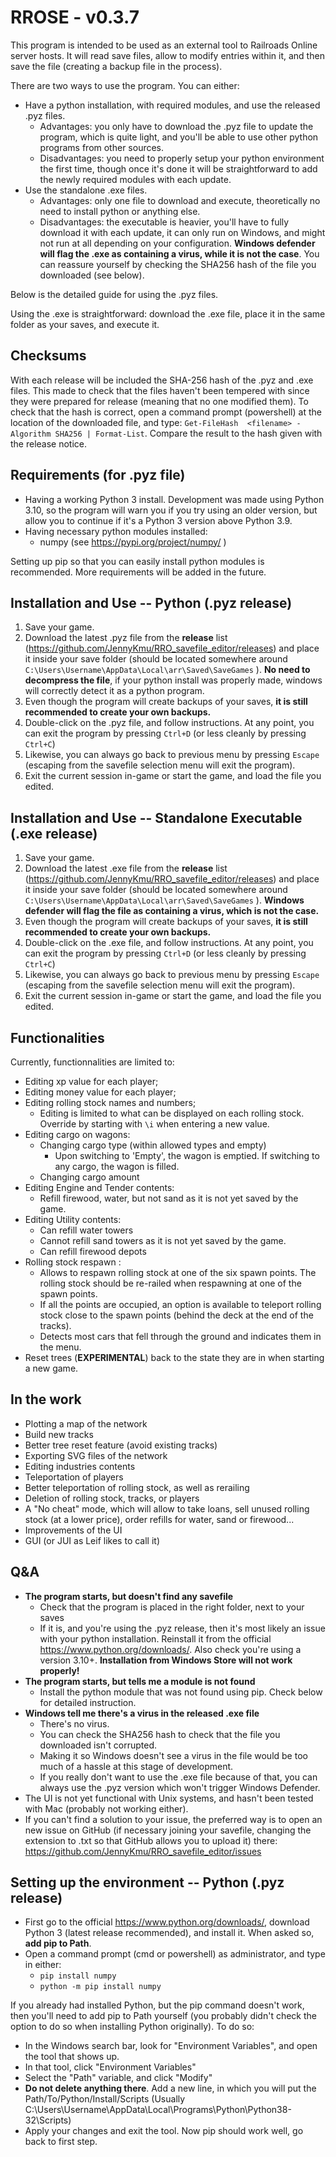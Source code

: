 ﻿# RROSE - v0.3.7

This program is intended to be used as an external tool to Railroads Online server hosts. It will read save files, allow to modify entries within it, and then save the file (creating a backup file in the process).

There are two ways to use the program. You can either:
* Have a python installation, with required modules, and use the released .pyz files.
  * Advantages: you only have to download the .pyz file to update the program, which is quite light, and you'll be able to use other python programs from other sources.
  * Disadvantages: you need to properly setup your python environment the first time, though once it's done it will be straightforward to add the newly required modules with each update.
* Use the standalone .exe files.
  * Advantages: only one file to download and execute, theoretically no need to install python or anything else.
  * Disadvantages: the executable is heavier, you'll have to fully download it with each update, it can only run on Windows, and might not run at all depending on your configuration. **Windows defender will flag the .exe as containing a virus, while it is not the case**. You can reassure yourself by checking the SHA256 hash of the file you downloaded (see below).

Below is the detailed guide for using the .pyz files.

Using the .exe is straightforward: download the .exe file, place it in the same folder as your saves, and execute it.

## Checksums

With each release will be included the SHA-256 hash of the .pyz and .exe files. This made to check that the files haven't been tempered with since they were prepared for release (meaning that no one modified them). To check that the hash is correct, open a command prompt (powershell) at the location of the downloaded file, and type: ``Get-FileHash  <filename> -Algorithm SHA256 | Format-List``. Compare the result to the hash given with the release notice.

## Requirements (for .pyz file)

* Having a working Python 3 install. Development was made using Python 3.10, so the program will warn you if you try using an older version, but allow you to continue if it's a Python 3 version above Python 3.9.
* Having necessary python modules installed:
  * numpy (see https://pypi.org/project/numpy/ )

Setting up pip so that you can easily install python modules is recommended. More requirements will be added in the future.

## Installation and Use -- Python (.pyz release)

1. Save your game.
2. Download the latest .pyz file from the **release** list (https://github.com/JennyKmu/RRO_savefile_editor/releases) and place it inside your save folder (should be located somewhere around ``C:\Users\Username\AppData\Local\arr\Saved\SaveGames`` ). **No need to decompress the file**, if your python install was properly made, windows will correctly detect it as a python program.
3. Even though the program will create backups of your saves, **it is still recommended to create your own backups.**
4. Double-click on the .pyz file, and follow instructions. At any point, you can exit the program by pressing ``Ctrl+D`` (or less cleanly by pressing ``Ctrl+C``)
5. Likewise, you can always go back to previous menu by pressing ``Escape`` (escaping from the savefile selection menu will exit the program).
6. Exit the current session in-game or start the game, and load the file you edited.

## Installation and Use -- Standalone Executable (.exe release)

1. Save your game.
2. Download the latest .exe file from the **release** list (https://github.com/JennyKmu/RRO_savefile_editor/releases) and place it inside your save folder (should be located somewhere around ``C:\Users\Username\AppData\Local\arr\Saved\SaveGames`` ). **Windows defender will flag the file as containing a virus, which is not the case.**
3. Even though the program will create backups of your saves, **it is still recommended to create your own backups.**
4. Double-click on the .exe file, and follow instructions. At any point, you can exit the program by pressing ``Ctrl+D`` (or less cleanly by pressing ``Ctrl+C``)
5. Likewise, you can always go back to previous menu by pressing ``Escape`` (escaping from the savefile selection menu will exit the program).
6. Exit the current session in-game or start the game, and load the file you edited.

## Functionalities

Currently, functionnalities are limited to:
* Editing xp value for each player;
* Editing money value for each player;
* Editing rolling stock names and numbers;
  * Editing is limited to what can be displayed on each rolling stock. Override by starting with  `\i` when entering a new value.
* Editing cargo on wagons:
  * Changing cargo type (within allowed types and empty)
    * Upon switching to 'Empty', the wagon is emptied. If switching to any cargo, the wagon is filled.
  * Changing cargo amount
* Editing Engine and Tender contents:
  * Refill firewood, water, but not sand as it is not yet saved by the game.
* Editing Utility contents:
  * Can refill water towers
  * Cannot refill sand towers as it is not yet saved by the game.
  * Can refill firewood depots
* Rolling stock respawn :
  * Allows to respawn rolling stock at one of the six spawn points. The rolling stock should be re-railed when respawning at one of the spawn points.
  * If all the points are occupied, an option is available to teleport rolling stock close to the spawn points (behind the deck at the end of the tracks).
  * Detects most cars that fell through the ground and indicates them in the menu.
* Reset trees (**EXPERIMENTAL**) back to the state they are in when starting a new game.

## In the work

* Plotting a map of the network
* Build new tracks
* Better tree reset feature (avoid existing tracks)
* Exporting SVG files of the network
* Editing industries contents
* Teleportation of players
* Better teleportation of rolling stock, as well as rerailing
* Deletion of rolling stock, tracks, or players
* A "No cheat" mode, which will allow to take loans, sell unused rolling stock (at a lower price), order refills for water, sand or firewood...
* Improvements of the UI
* GUI (or JUI as Leif likes to call it)

## Q&A

* **The program starts, but doesn't find any savefile**
  * Check that the program is placed in the right folder, next to your saves
  * If it is, and you're using the .pyz release, then it's most likely an issue with your python installation. Reinstall it from the official https://www.python.org/downloads/. Also check you're using a version 3.10+. **Installation from Windows Store will not work properly!**
* **The program starts, but tells me a module is not found**
  * Install the python module that was not found using pip. Check below for detailed instruction.
* **Windows tell me there's a virus in the released .exe file**
  * There's no virus.
  * You can check the SHA256 hash to check that the file you downloaded isn't corrupted.
  * Making it so Windows doesn't see a virus in the file would be too much of a hassle at this stage of development.
  * If you really don't want to use the .exe file because of that, you can always use the .pyz version which won't trigger Windows Defender.
* The UI is not yet functional with Unix systems, and hasn't been tested with Mac (probably not working either).
* If you can't find a solution to your issue, the preferred way is to open an new issue on GitHub (if necessary joining your savefile, changing the extension to .txt so that GitHub allows you to upload it) there: https://github.com/JennyKmu/RRO_savefile_editor/issues

## Setting up the environment -- Python (.pyz release)

* First go to the official https://www.python.org/downloads/, download Python 3 (latest release recommended), and install it. When asked so, **add pip to Path**.
* Open a command prompt (cmd or powershell) as administrator, and type in either:
  * ``pip install numpy``
  * ``python -m pip install numpy``

If you already had installed Python, but the pip command doesn't work, then you'll need to add pip to Path yourself (you probably didn't check the option to do so when installing Python originally). To do so:
* In the Windows search bar, look for "Environment Variables", and open the tool that shows up.
* In that tool, click "Environment Variables"
* Select the "Path" variable, and click "Modify"
* **Do not delete anything there**. Add a new line, in which you will put the Path/To/Python/Install/Scripts (Usually C:\\Users\\Username\\AppData\\Local\\Programs\\Python\\Python38-32\\Scripts)
* Apply your changes and exit the tool. Now pip should work well, go back to first step.

